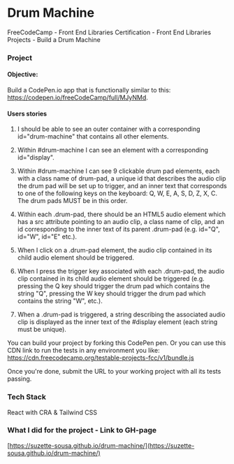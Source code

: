 # Drum Machine
FreeCodeCamp - Front End Libraries Certification - Front End Libraries Projects - Build a Drum Machine

### Project

#### Objective: 
Build a CodePen.io app that is functionally similar to this: https://codepen.io/freeCodeCamp/full/MJyNMd.

#### Users stories
1. I should be able to see an outer container with a corresponding id="drum-machine" that contains all other elements.

1. Within #drum-machine I can see an element with a corresponding id="display".

1. Within #drum-machine I can see 9 clickable drum pad elements, each with a class name of drum-pad, a unique id that describes the audio clip the drum pad will be set up to trigger, and an inner text that corresponds to one of the following keys on the keyboard: Q, W, E, A, S, D, Z, X, C. The drum pads MUST be in this order.

1. Within each .drum-pad, there should be an HTML5 audio element which has a src attribute pointing to an audio clip, a class name of clip, and an id corresponding to the inner text of its parent .drum-pad (e.g. id="Q", id="W", id="E" etc.).

1. When I click on a .drum-pad element, the audio clip contained in its child audio element should be triggered.

1. When I press the trigger key associated with each .drum-pad, the audio clip contained in its child audio element should be triggered (e.g. pressing the Q key should trigger the drum pad which contains the string "Q", pressing the W key should trigger the drum pad which contains the string "W", etc.).

1. When a .drum-pad is triggered, a string describing the associated audio clip is displayed as the inner text of the #display element (each string must be unique).

You can build your project by forking this CodePen pen. Or you can use this CDN link to run the tests in any environment you like: https://cdn.freecodecamp.org/testable-projects-fcc/v1/bundle.js

Once you're done, submit the URL to your working project with all its tests passing.

### Tech Stack

React with CRA & Tailwind CSS

### What I did for the project - Link to GH-page

[https://suzette-sousa.github.io/drum-machine/](https://suzette-sousa.github.io/drum-machine/)
